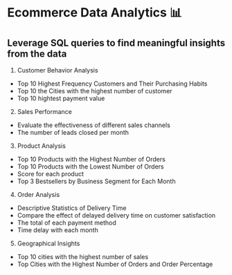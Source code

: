 # Ecommerce Data Analytics 📊
## Leverage SQL queries to find meaningful insights from the data
1. Customer Behavior Analysis
- Top 10 Highest Frequency Customers and Their Purchasing Habits
- Top 10 the Cities with the highest number of customer
- Top 10 hightest payment value
2. Sales Performance	
- Evaluate the effectiveness of different sales channels
- The number of leads closed per month
3. Product Analysis
- Top 10 Products with the Highest Number of Orders
- Top 10 Products with the Lowest Number of Orders
- Score for each product
- Top 3 Bestsellers by Business Segment for Each Month
4. Order Analysis
- Descriptive Statistics of Delivery Time
- Compare the effect of delayed delivery time on customer satisfaction
- The total of each payment method
- Time delay with each month
5. Geographical Insights
- Top 10 cities with the highest number of sales
- Top Cities with the Highest Number of Orders and Order Percentage
